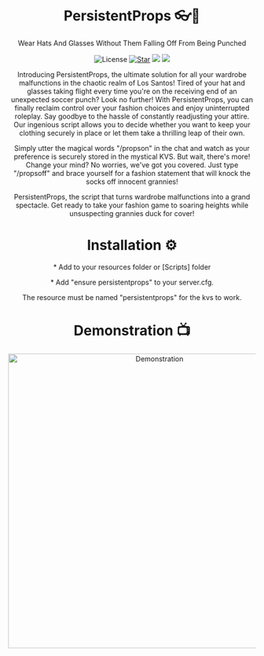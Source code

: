 <h1 align="center">PersistentProps 👓🧢</h1>

<p align="center">Wear Hats And Glasses Without Them Falling Off From Being Punched</p>

<p align="center">
    <img src="https://img.shields.io/badge/license-GPL--3.0-blue.svg" alt="License">
    <a href="https://github.com/TayMcKenzieNZ/PersistentProps/stargazers"><img src="https://img.shields.io/github/stars/TayMcKenzieNZ/PersistentProps.svg?style=social" alt="Star"></a>
    <a href="https://github.com/TayMcKenzieNZ/PersistentProps/network/members"><img src="https://img.shields.io/github/forks/TayMcKenzieNZ/PersistentProps.svg?style=social&label=Forks"></a>
    <a href="https://github.com/TayMcKenzieNZ/PersistentProps/graphs/contributors"><img src="https://img.shields.io/github/contributors/TayMcKenzieNZ/PersistentProps.svg?style=social&label=Contributors"></a>
</p>


<p align="center">
Introducing PersistentProps, the ultimate solution for all your wardrobe malfunctions in the chaotic realm of Los Santos! Tired of your hat and glasses taking flight every time you're on the receiving end of an unexpected soccer punch? Look no further!
With PersistentProps, you can finally reclaim control over your fashion choices and enjoy uninterrupted roleplay. Say goodbye to the hassle of constantly readjusting your attire. Our ingenious script allows you to decide whether you want to keep your clothing securely in place or let them take a thrilling leap of their own.
</p>

<p align="center">
Simply utter the magical words "/propson" in the chat and watch as your preference is securely stored in the mystical KVS. But wait, there's more! Change your mind? No worries, we've got you covered. Just type "/propsoff" and brace yourself for a fashion statement that will knock the socks off innocent grannies!
</p>
<p align="center">
PersistentProps, the script that turns wardrobe malfunctions into a grand spectacle. Get ready to take your fashion game to soaring heights while unsuspecting grannies duck for cover!
</p>

<h1 align="center">Installation ⚙️</h1>

<p align="center">
* Add to your resources folder or [Scripts] folder
</p>
<p align="center">
* Add "ensure persistentprops" to your server.cfg.
</p>
<p align="center">
The resource must be named "persistentprops" for the kvs to work.
</p>


<h1 align="center">Demonstration 📺</h1>

<p align="center">
  <a href="https://www.youtube.com/watch?v=iK1dC__C0eE">
    <img src="https://img.youtube.com/vi/iK1dC__C0eE/0.jpg" alt="Demonstration" width="600">
  </a>
</p>
